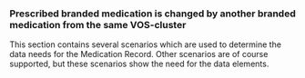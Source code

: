 ### Prescribed branded medication is changed by another branded medication from the same VOS-cluster

This section contains several scenarios which are used to determine the data needs for the Medication Record. Other scenarios are of course supported, but these scenarios show the need for the data elements.